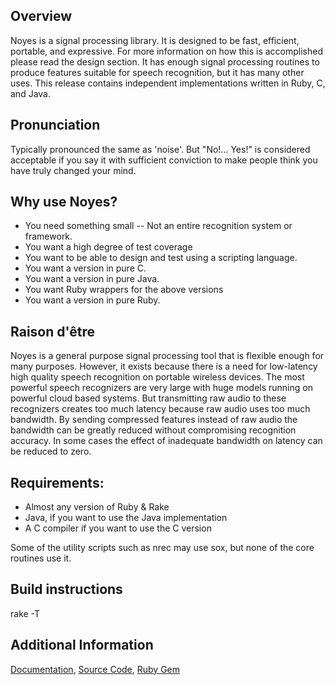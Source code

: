 ## Overview
Noyes is a signal processing library.  It is designed to be fast, efficient,
portable, and expressive.  For more information on how this is accomplished
please read the design section.  It has enough signal processing routines to
produce features suitable for speech recognition, but it has many other uses.
This release contains independent implementations written in Ruby, C, and Java.

## Pronunciation
Typically pronounced the same as 'noise'.  But "No!... Yes!" is
considered acceptable if you say it with sufficient conviction to make people
think you have truly changed your mind.

## Why use Noyes?

* You need something small -- Not an entire recognition system or framework.
* You want a high degree of test coverage
* You want to be able to design and test using a scripting language.
* You want a version in pure C.
* You want a version in pure Java.
* You want Ruby wrappers for the above versions
* You want a version in pure Ruby.

## Raison d'être
Noyes is a general purpose signal processing tool that is flexible enough for
many purposes.  However, it exists because there is a need for low-latency high
quality speech recognition on portable wireless devices.  The most powerful
speech recognizers are very large with huge models running on powerful cloud
based systems.  But transmitting raw audio to these recognizers creates too
much latency because raw audio uses too much bandwidth.  By sending compressed
features instead of raw audio the bandwidth can be greatly reduced without
compromising recognition accuracy.  In some cases the effect of inadequate
bandwidth on latency can be reduced to zero.

## Requirements:
* Almost any version of Ruby & Rake
* Java, if you want to use the Java implementation
* A C compiler if you want to use the C version

Some of the utility scripts such as nrec may use sox, but
none of the core routines use it.

## Build instructions
  rake -T

## Additional Information

[Documentation](http://rdoc.info/projects/talkhouse/noyes),
[Source Code](http://github.com/talkhouse/noyes),
[Ruby Gem](http://rubygems.org/gems/noyes)
